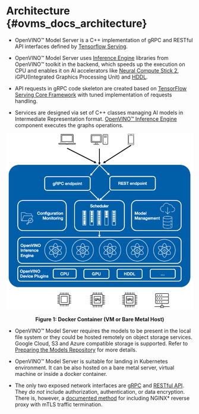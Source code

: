# Architecture {#ovms_docs_architecture}

- OpenVINO&trade; Model Server is a C++ implementation of gRPC and RESTful API interfaces defined by [Tensorflow Serving](https://www.tensorflow.org/tfx/guide/serving).

- OpenVINO&trade; Model Server uses [Inference Engine](https://docs.openvinotoolkit.org/2021.4/index.html) libraries from OpenVINO&trade; toolkit in the backend, which speeds up the execution on CPU and enables it on AI accelerators like [Neural Compute Stick 2](https://software.intel.com/content/www/us/en/develop/hardware/neural-compute-stick.html), iGPU(Integrated Graphics Processing Unit) and [HDDL](https://docs.openvinotoolkit.org/2021.4/openvino_docs_install_guides_movidius_setup_guide.html).

- API requests in gRPC code skeleton are created based on [TensorFlow Serving Core Framework](https://www.tensorflow.org/tfx/guide/serving) with tuned implementation of requests handling.

- Services are designed via set of C++ classes managing AI models in Intermediate Representation format. [OpenVINO&trade; Inference Engine](https://docs.openvinotoolkit.org/2021.4/index.html) component executes the graphs operations.

![serving](serving-c.png)

<div align="center"><b>Figure 1: Docker Container (VM or Bare Metal Host)</b></div>

- OpenVINO&trade; Model Server requires the models to be present in the local file system or they could be hosted remotely on object storage services. Google Cloud, S3 and Azure compatible storage is supported. Refer to [Preparing the Models Repository](./models_repository.md) for more details.

- OpenVINO&trade; Model Server is suitable for landing in Kubernetes environment. It can be also hosted on a bare metal server, virtual machine or inside a docker container.

- The only two exposed network interfaces are [gRPC](./model_server_grpc_api.md) and [RESTful API](./model_server_rest_api.md). They _do not_ include authorization, authentication, or data encryption. There is, however,
a [documented method](../extras/nginx-mtls-auth) for including NGINX* reverse proxy with mTLS traffic termination.
